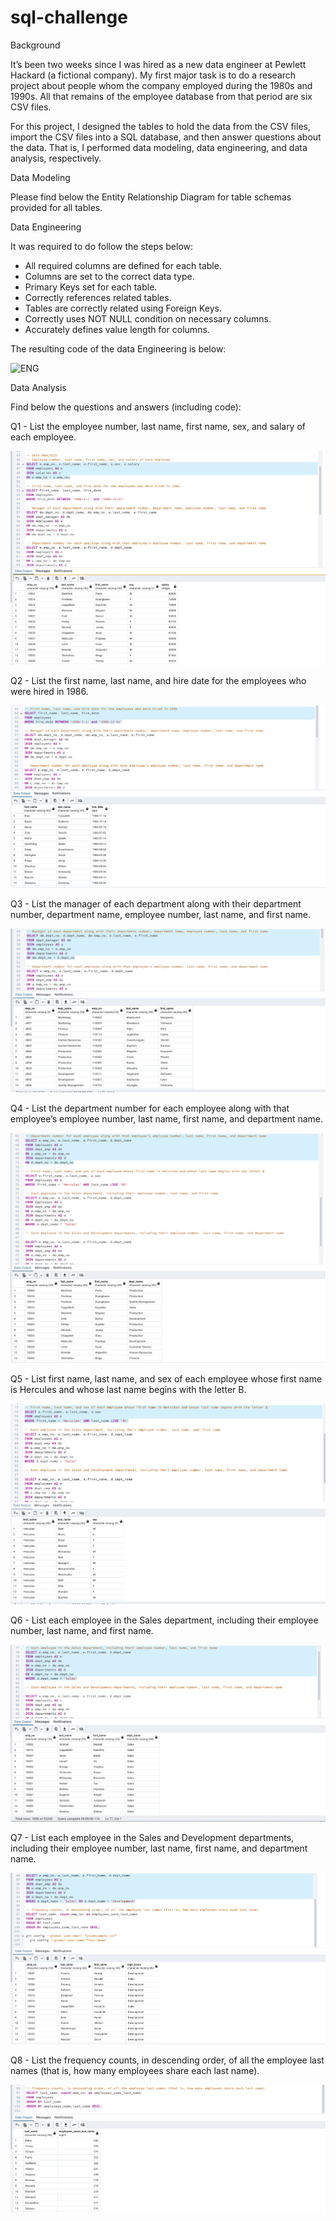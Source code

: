 # sql-challenge

Background

It’s been two weeks since I was hired as a new data engineer at Pewlett Hackard (a fictional company). My first major task is to do a research project about people whom the company employed during the 1980s and 1990s. All that remains of the employee database from that period are six CSV files.

For this project, I designed the tables to hold the data from the CSV files, import the CSV files into a SQL database, and then answer questions about the data. That is, I performed data modeling, data engineering, and data analysis, respectively.

Data Modeling

Please find below the Entity Relationship Diagram for table schemas provided for all tables.


Data Engineering

It was required to do follow the steps below:
- All required columns are defined for each table.
- Columns are set to the correct data type.
- Primary Keys set for each table.
- Correctly references related tables.
- Tables are correctly related using Foreign Keys.
- Correctly uses NOT NULL condition on necessary columns.
- Accurately defines value length for columns.

The resulting code of the data Engineering is below:

<img alt="ENG" src="link">

Data Analysis

Find below the questions and answers (including code):

Q1 - List the employee number, last name, first name, sex, and salary of each employee.

<img alt="q1 - chllenge9" src="https://raw.githubusercontent.com/FloBeep/sql-challenge/main/ReadMe%20Images/Q1.png">

Q2 - List the first name, last name, and hire date for the employees who were hired in 1986.

<img alt="q2 - challenge9" src="https://raw.githubusercontent.com/FloBeep/sql-challenge/main/ReadMe%20Images/Q2.png">

Q3 - List the manager of each department along with their department number, department name, employee number, last name, and first name.

<img alt="q3 - challenge9" src="https://raw.githubusercontent.com/FloBeep/sql-challenge/main/ReadMe%20Images/Q3.png">

Q4 - List the department number for each employee along with that employee’s employee number, last name, first name, and department name.

<img alt="q4 - challenge9" src="https://raw.githubusercontent.com/FloBeep/sql-challenge/main/ReadMe%20Images/Q4.png">

Q5 - List first name, last name, and sex of each employee whose first name is Hercules and whose last name begins with the letter B.

<img alt="q5 - challenge9" src="https://raw.githubusercontent.com/FloBeep/sql-challenge/main/ReadMe%20Images/Q5.png">

Q6 - List each employee in the Sales department, including their employee number, last name, and first name.

<img alt="q6 - challenge9" src="https://raw.githubusercontent.com/FloBeep/sql-challenge/main/ReadMe%20Images/Q6.png">

Q7 - List each employee in the Sales and Development departments, including their employee number, last name, first name, and department name.

<img alt="q7- challenge9" src="https://raw.githubusercontent.com/FloBeep/sql-challenge/main/ReadMe%20Images/Q7.png">

Q8 - List the frequency counts, in descending order, of all the employee last names (that is, how many employees share each last name).

<img alt="q8 - challenge9" src="https://raw.githubusercontent.com/FloBeep/sql-challenge/main/ReadMe%20Images/Q8.png">
